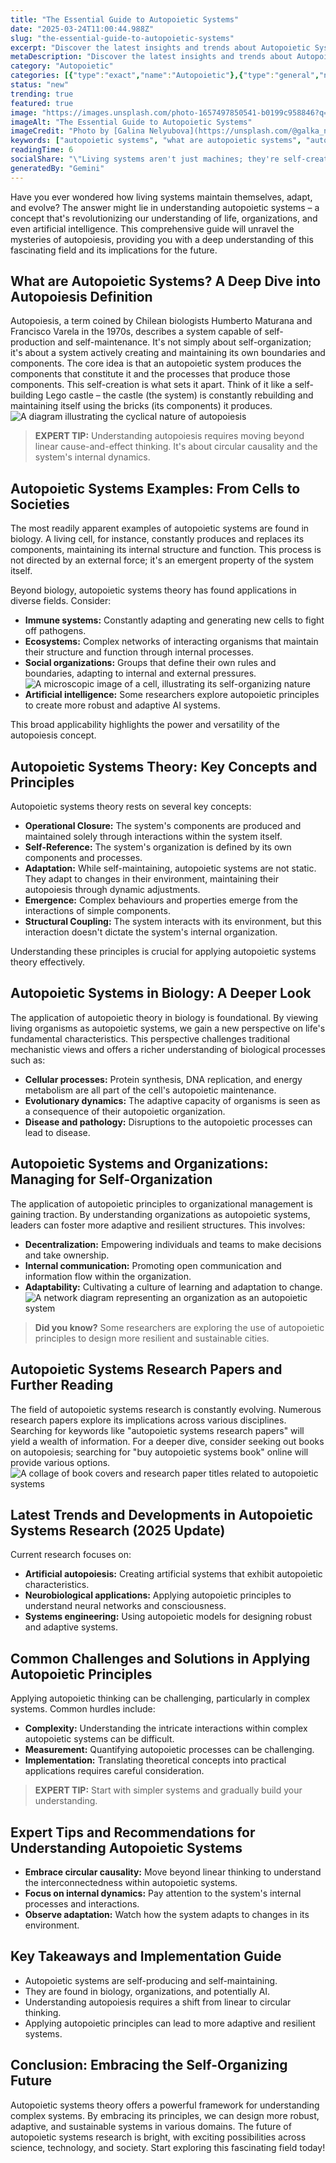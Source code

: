 ```yaml
---
title: "The Essential Guide to Autopoietic Systems"
date: "2025-03-24T11:00:44.988Z"
slug: "the-essential-guide-to-autopoietic-systems"
excerpt: "Discover the latest insights and trends about Autopoietic Systems. This comprehensive guide covers everything you need to know about Autopoietic Systems in 2025."
metaDescription: "Discover the latest insights and trends about Autopoietic Systems. This comprehensive guide covers everything you need to know about Autopoietic Systems in..."
category: "Autopoietic"
categories: [{"type":"exact","name":"Autopoietic"},{"type":"general","name":"Biology"},{"type":"medium","name":"Cellular Biology"},{"type":"specific","name":"Metabolic Networks"},{"type":"niche","name":"Enzyme Kinetics"}]
status: "new"
trending: true
featured: true
image: "https://images.unsplash.com/photo-1657497850541-b0199c958846?q=85&w=1200&fit=max&fm=webp&auto=compress"
imageAlt: "The Essential Guide to Autopoietic Systems"
imageCredit: "Photo by [Galina Nelyubova](https://unsplash.com/@galka_nz) on Unsplash"
keywords: ["autopoietic systems", "what are autopoietic systems", "autopoiesis definition", "autopoietic systems examples", "autopoietic systems theory", "autopoietic systems in biology", "autopoietic systems and organizations", "autopoietic systems research papers", "buy autopoietic systems book", "autopoietic systems explained simply"]
readingTime: 6
socialShare: "\"Living systems aren't just machines; they're self-creating masterpieces. Understanding autopoiesis reveals the breathtaking elegance of life's self-organization.\""
generatedBy: "Gemini"
---
```




Have you ever wondered how living systems maintain themselves, adapt, and evolve?  The answer might lie in understanding autopoietic systems – a concept that's revolutionizing our understanding of life, organizations, and even artificial intelligence. This comprehensive guide will unravel the mysteries of autopoiesis, providing you with a deep understanding of this fascinating field and its implications for the future.

## What are Autopoietic Systems? A Deep Dive into Autopoiesis Definition

Autopoiesis, a term coined by Chilean biologists Humberto Maturana and Francisco Varela in the 1970s, describes a system capable of self-production and self-maintenance.  It's not simply about self-organization; it's about a system actively creating and maintaining its own boundaries and components.  The core idea is that an autopoietic system produces the components that constitute it and the processes that produce those components. This self-creation is what sets it apart. Think of it like a self-building Lego castle – the castle (the system) is constantly rebuilding and maintaining itself using the bricks (its components) it produces. ![A diagram illustrating the cyclical nature of autopoiesis](https://images.unsplash.com/photo-1689535090070-647b1b194631?q=85&w=1200&fit=max&fm=webp&auto=compress)

> **EXPERT TIP:**  Understanding autopoiesis requires moving beyond linear cause-and-effect thinking. It's about circular causality and the system's internal dynamics.

## Autopoietic Systems Examples: From Cells to Societies

The most readily apparent examples of autopoietic systems are found in biology.  A living cell, for instance, constantly produces and replaces its components, maintaining its internal structure and function.  This process is not directed by an external force; it's an emergent property of the system itself.

Beyond biology, autopoietic systems theory has found applications in diverse fields.  Consider:

* **Immune systems:**  Constantly adapting and generating new cells to fight off pathogens.
* **Ecosystems:**  Complex networks of interacting organisms that maintain their structure and function through internal processes.
* **Social organizations:**  Groups that define their own rules and boundaries, adapting to internal and external pressures.  ![A microscopic image of a cell, illustrating its self-organizing nature](https://images.unsplash.com/photo-1581686676061-d4d717c7acc9?q=85&w=1200&fit=max&fm=webp&auto=compress)
* **Artificial intelligence:**  Some researchers explore autopoietic principles to create more robust and adaptive AI systems.

This broad applicability highlights the power and versatility of the autopoiesis concept.

## Autopoietic Systems Theory: Key Concepts and Principles

Autopoietic systems theory rests on several key concepts:

* **Operational Closure:** The system's components are produced and maintained solely through interactions within the system itself.
* **Self-Reference:** The system's organization is defined by its own components and processes.
* **Adaptation:**  While self-maintaining, autopoietic systems are not static. They adapt to changes in their environment, maintaining their autopoiesis through dynamic adjustments.
* **Emergence:**  Complex behaviours and properties emerge from the interactions of simple components.
* **Structural Coupling:**  The system interacts with its environment, but this interaction doesn't dictate the system's internal organization.

Understanding these principles is crucial for applying autopoietic systems theory effectively.

## Autopoietic Systems in Biology: A Deeper Look

The application of autopoietic theory in biology is foundational.  By viewing living organisms as autopoietic systems, we gain a new perspective on life's fundamental characteristics.  This perspective challenges traditional mechanistic views and offers a richer understanding of biological processes such as:

* **Cellular processes:**  Protein synthesis, DNA replication, and energy metabolism are all part of the cell's autopoietic maintenance.
* **Evolutionary dynamics:**  The adaptive capacity of organisms is seen as a consequence of their autopoietic organization.
* **Disease and pathology:**  Disruptions to the autopoietic processes can lead to disease.

## Autopoietic Systems and Organizations: Managing for Self-Organization

The application of autopoietic principles to organizational management is gaining traction.  By understanding organizations as autopoietic systems, leaders can foster more adaptive and resilient structures. This involves:

* **Decentralization:**  Empowering individuals and teams to make decisions and take ownership.
* **Internal communication:**  Promoting open communication and information flow within the organization.
* **Adaptability:**  Cultivating a culture of learning and adaptation to change. ![A network diagram representing an organization as an autopoietic system](https://images.unsplash.com/photo-1649429398909-db7ae841c386?q=85&w=1200&fit=max&fm=webp&auto=compress)

> **Did you know?**  Some researchers are exploring the use of autopoietic principles to design more resilient and sustainable cities.

## Autopoietic Systems Research Papers and Further Reading

The field of autopoietic systems research is constantly evolving.  Numerous research papers explore its implications across various disciplines.  Searching for keywords like "autopoietic systems research papers" will yield a wealth of information.  For a deeper dive, consider seeking out books on autopoiesis; searching for "buy autopoietic systems book" online will provide various options.  ![A collage of book covers and research paper titles related to autopoietic systems](https://images.unsplash.com/photo-1700792748342-c7190f4a677f?q=85&w=1200&fit=max&fm=webp&auto=compress)

## Latest Trends and Developments in Autopoietic Systems Research (2025 Update)

Current research focuses on:

* **Artificial autopoiesis:**  Creating artificial systems that exhibit autopoietic characteristics.
* **Neurobiological applications:**  Applying autopoietic principles to understand neural networks and consciousness.
* **Systems engineering:**  Using autopoietic models for designing robust and adaptive systems.

## Common Challenges and Solutions in Applying Autopoietic Principles

Applying autopoietic thinking can be challenging, particularly in complex systems.  Common hurdles include:

* **Complexity:**  Understanding the intricate interactions within complex autopoietic systems can be difficult.
* **Measurement:**  Quantifying autopoietic processes can be challenging.
* **Implementation:**  Translating theoretical concepts into practical applications requires careful consideration.

> **EXPERT TIP:**  Start with simpler systems and gradually build your understanding.

## Expert Tips and Recommendations for Understanding Autopoietic Systems

* **Embrace circular causality:**  Move beyond linear thinking to understand the interconnectedness within autopoietic systems.
* **Focus on internal dynamics:**  Pay attention to the system's internal processes and interactions.
* **Observe adaptation:**  Watch how the system adapts to changes in its environment.

## Key Takeaways and Implementation Guide

* Autopoietic systems are self-producing and self-maintaining.
* They are found in biology, organizations, and potentially AI.
* Understanding autopoiesis requires a shift from linear to circular thinking.
* Applying autopoietic principles can lead to more adaptive and resilient systems.

## Conclusion: Embracing the Self-Organizing Future

Autopoietic systems theory offers a powerful framework for understanding complex systems.  By embracing its principles, we can design more robust, adaptive, and sustainable systems in various domains.  The future of autopoietic systems research is bright, with exciting possibilities across science, technology, and society.  Start exploring this fascinating field today!

